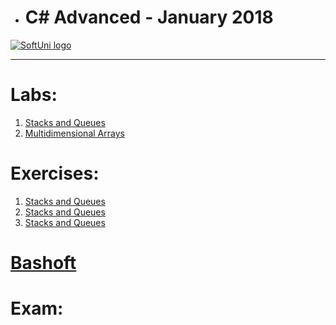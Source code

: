 * <p align="center"> <h1>C# Advanced - January 2018</h1><p>
<a href="https://softuni.bg/trainings/1841/csharp-advanced-january-2018">  ![SoftUni logo][logo] <a/>
  		  
[logo]: http://innovationstarterbox.bg/wp-content/uploads/2016/05/Softuni_logo_trasparent.png "Logo Title Text 2"
 		 
 ---

<h1><strong>Labs:</strong></h1>
<ol type="1">
	<li><a href="https://github.com/radoslavvv/CSharp-Advanced-January-2018/tree/master/01.StacksAndQueues/Lab">Stacks and Queues</a></li>
	<li><a href="https://github.com/radoslavvv/CSharp-Advanced-January-2018/tree/master/02.MultidimensionalArrays/Lab">Multidimensional Arrays</a></li>
</ol>

<h1><strong>Exercises:</strong></h1>
<ol type="1">
	<li><a href="https://github.com/radoslavvv/CSharp-Advanced-January-2018/tree/master/01.StacksAndQueues/Exercises">Stacks and Queues</a></li>
	<li><a href="https://github.com/radoslavvv/CSharp-Advanced-January-2018/tree/master/02.MultidimensionalArrays/Exercises">Stacks and Queues</a></li>
	<li><a href="https://github.com/radoslavvv/CSharp-Advanced-January-2018/tree/master/03.Streams">Stacks and Queues</a></li>
</ol>

<h1><strong><a href="https://github.com/radoslavvv/CSharp-Advanced-January-2018/tree/master/BashSoft">Bashoft</a></strong></h1>
<h1><strong>Exam:</strong></h1>

<ul>
</ul>





